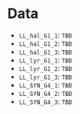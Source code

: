 # Data

 - `LL_hal_G1_1`: `TBD`
 - `LL_hal_G1_2`: `TBD`
 - `LL_hal_G1_3`: `TBD`
 - `LL_lyr_G1_1`: `TBD`
 - `LL_lyr_G1_2`: `TBD`
 - `LL_lyr_G1_3`: `TBD`
 - `LL_SYN_G4_1`: `TBD`
 - `LL_SYN_G4_2`: `TBD`
 - `LL_SYN_G4_3`: `TBD`

